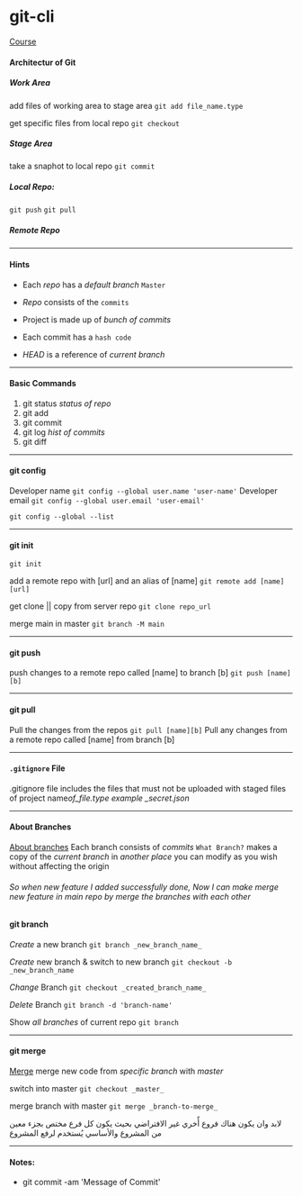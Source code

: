 # git-cli








[Course](https://www.youtube.com/watch?v=Q5Eb3jBvFEE&list=PL_aOZuct6oAogr4UMkWddU7leOXw0QKJS)

#### Architectur of Git

##### Work Area

add files of working area to stage area
`git add file_name.type`

get specific files from local repo
`git checkout`

##### Stage Area

take a snaphot to local repo
`git commit`

##### Local Repo:

`git push`
`git pull`

##### Remote Repo

---

#### Hints

- Each _repo_ has a _default branch_ `Master`

- _Repo_ consists of the `commits`
- Project is made up of _bunch of commits_

- Each commit has a `hash code`
- _HEAD_ is a reference of _current branch_

- - -
#### Basic Commands
1. git status _status of repo_
2. git add
3. git commit
4. git log _hist of commits_
1. git diff
---

#### git config

Developer name
`git config --global user.name 'user-name'`
Developer email
`git config --global user.email 'user-email'`

`git config --global --list`

- - -
#### git init
`git init`

add a remote repo with [url] and an alias of [name]
`git remote add [name][url]`

get clone || copy from server repo
`git clone repo_url`

merge main in master
`git branch -M main`

- - -
#### git push
push changes to a remote repo called [name] to branch [b]
`git push [name][b]`

- - -
#### git pull

Pull the changes from the repos
`git pull [name][b]`
Pull any changes from a remote repo called [name] from branch [b]

- - -
#### `.gitignore` File

.gitignore file includes the files that must not be uploaded with staged files of project
name*of_file.type example \_secret.json*

---

#### About Branches

[About branches](https://www.youtube.com/watch?v=WtCXZoQqVzI&list=PL_aOZuct6oAogr4UMkWddU7leOXw0QKJS&index=4)
Each branch consists of _commits_
`What Branch?` makes a copy of the _current branch_ in _another place_ you can modify as you wish without affecting the origin

###### _So when new feature I added successfully done, Now I can make merge new feature in main repo by merge the branches with each other_

#### git branch

_Create_ a new branch
`git branch _new_branch_name_`

_Create_ new branch & switch to new branch
`git checkout -b _new_branch_name`

_Change_ Branch
`git checkout _created_branch_name_`

_Delete_ Branch
`git branch -d 'branch-name'`

Show _all branches_ of current repo
`git branch`

---

#### git merge

[Merge](https://www.youtube.com/watch?v=74ZuPrgzRpE)
merge new code from _specific branch_ with _master_

switch into master
`git checkout _master_`

merge branch with master
`git merge _branch-to-merge_`

لابد وان يكون هناك فروع أٌخري غير الافتراضي بحيث يكون كل فرع مختص بجزء معين من المشروع
والأساسي يُستخدم لرفع المشروع


- - -
#### Notes:

- git commit -am 'Message of Commit'



